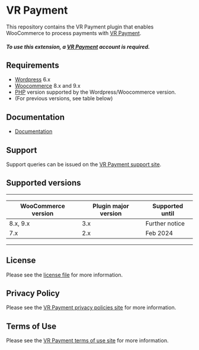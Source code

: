 

# VR Payment
This repository contains the VR Payment plugin that enables WooCommerce to process payments with [VR Payment](https://www.vr-payment.de/).

##### To use this extension, a [VR Payment](https://gateway.vr-payment.de/user/login)  account is required.

## Requirements

* [Wordpress](https://wordpress.org/) 6.x
* [Woocommerce](https://woocommerce.com/) 8.x and 9.x
* [PHP](http://php.net/) version supported by the Wordpress/Woocommerce version.
* (For previous versions, see table below)

## Documentation

* [Documentation](https://gateway.vr-payment.de/doc/woocommerce/3.3.10/docs/en/documentation.html)

## Support

Support queries can be issued on the [VR Payment support site](https://www.vr-payment.de/hotline).

## Supported versions

____________________________________________________________________________
| WooCommerce version    | Plugin major version   | Supported until        |
|------------------------|------------------------|------------------------|
| 8.x, 9.x               | 3.x                    | Further notice         |
| 7.x                    | 2.x                    | Feb 2024               |
----------------------------------------------------------------------------

## License

Please see the [license file](https://github.com/vr-payment/woocommerce/blob/3.3.10/LICENSE) for more information.

## Privacy Policy

Please see the [VR Payment privacy policies site](https://en.vrpayment.com/legal/privacy-policy) for more information.

## Terms of Use

Please see the [VR Payment terms of use site](https://en.vrpayment.com/legal/agb) for more information.
